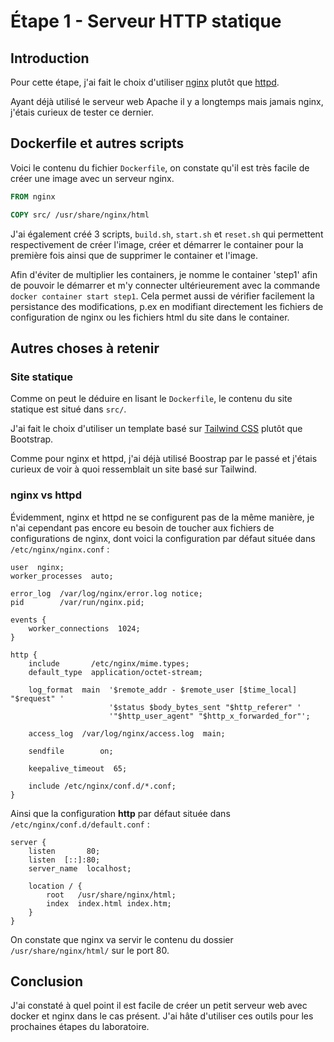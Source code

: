 # Étape 1 - Serveur HTTP statique

## Introduction
Pour cette étape, j'ai fait le choix d'utiliser [nginx](https://nginx.org/) plutôt que [httpd](https://httpd.apache.org/).

Ayant déjà utilisé le serveur web Apache il y a longtemps mais jamais nginx, j'étais curieux de tester ce dernier.

## Dockerfile et autres scripts
Voici le contenu du fichier `Dockerfile`, on constate qu'il est très facile de créer une image avec un serveur nginx.
```dockerfile
FROM nginx

COPY src/ /usr/share/nginx/html
```
J'ai également créé 3 scripts, `build.sh`, `start.sh` et `reset.sh` qui permettent respectivement de créer l'image, créer et démarrer le container pour la première fois ainsi que de supprimer le container et l'image.

Afin d'éviter de multiplier les containers, je nomme le container 'step1' afin de pouvoir le démarrer et m'y connecter ultérieurement avec la commande `docker container start step1`. Cela permet aussi de vérifier facilement la persistance des modifications, p.ex en modifiant directement les fichiers de configuration de nginx ou les fichiers html du site dans le container.

## Autres choses à retenir

### Site statique
Comme on peut le déduire en lisant le `Dockerfile`, le contenu du site statique est situé dans `src/`.

J'ai fait le choix d'utiliser un template basé sur [Tailwind CSS](https://tailwindcss.com/) plutôt que Bootstrap.

Comme pour nginx et httpd, j'ai déjà utilisé Boostrap par le passé et j'étais curieux de voir à quoi ressemblait un site basé sur Tailwind.

### nginx vs httpd
Évidemment, nginx et httpd ne se configurent pas de la même manière, je n'ai cependant pas encore eu besoin de toucher aux fichiers de configurations de nginx, dont voici la configuration par défaut située dans `/etc/nginx/nginx.conf` :
```
user  nginx;
worker_processes  auto;

error_log  /var/log/nginx/error.log notice;
pid        /var/run/nginx.pid;

events {
    worker_connections  1024;
}

http {
    include       /etc/nginx/mime.types;
    default_type  application/octet-stream;

    log_format  main  '$remote_addr - $remote_user [$time_local] "$request" '
                      '$status $body_bytes_sent "$http_referer" '
                      '"$http_user_agent" "$http_x_forwarded_for"';

    access_log  /var/log/nginx/access.log  main;

    sendfile        on;

    keepalive_timeout  65;

    include /etc/nginx/conf.d/*.conf;
}
```
Ainsi que la configuration **http** par défaut située dans `/etc/nginx/conf.d/default.conf` :
```
server {
    listen       80;
    listen  [::]:80;
    server_name  localhost;

    location / {
        root   /usr/share/nginx/html;
        index  index.html index.htm;
    }
}
```
On constate que nginx va servir le contenu du dossier `/usr/share/nginx/html/` sur le port 80.

## Conclusion
J'ai constaté à quel point il est facile de créer un petit serveur web avec docker et nginx dans le cas présent. J'ai hâte d'utiliser ces outils pour les prochaines étapes du laboratoire.
